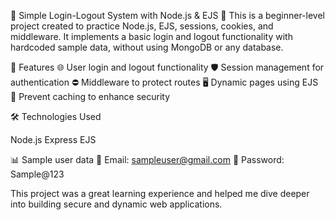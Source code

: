 📝 Simple Login-Logout System with Node.js & EJS
🚀 This is a beginner-level project created to practice Node.js, EJS, sessions, cookies, and middleware. It implements a basic login and logout functionality with hardcoded sample data, without using MongoDB or any database.

🔧 Features
🌐 User login and logout functionality
🛡️ Session management for authentication
⛔ Middleware to protect routes
🖥️ Dynamic pages using EJS
🚫 Prevent caching to enhance security

🛠️ Technologies Used

Node.js
Express
EJS

📊 Sample user data
📧 Email: sampleuser@gmail.com
🔑 Password: Sample@123

This project was a great learning experience and helped me dive deeper into building secure and dynamic web applications.